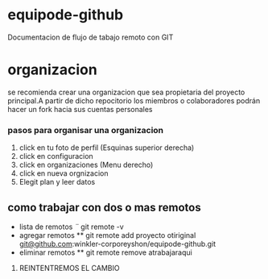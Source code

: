 # equipode-github
Documentacion de flujo de tabajo remoto con GIT 
# organizacion 
se recomienda crear una organizacion que  sea propietaria del proyecto principal.A partir de dicho repocitorio los miembros o colaboradores podrán hacer un fork hacia sus cuentas personales 
### pasos para organisar una organizacion 
1. click en tu foto de perfil (Esquinas superior derecha)
2. click en configuracion 
3. click en organizaciones (Menu derecho)
4. click en nueva orgnizacion 
5. Elegit plan y leer datos 

## como trabajar con dos o mas remotos 
* lista de remotos
*¨* git remote -v
* agregar remotos 
** git remote add proyecto otiriginal git@github.com:winkler-corporeyshon/equipode-github.git
* eliminar remotos 
** git remote remove atrabajaraqui
 1. REINTENTREMOS EL CAMBIO
  